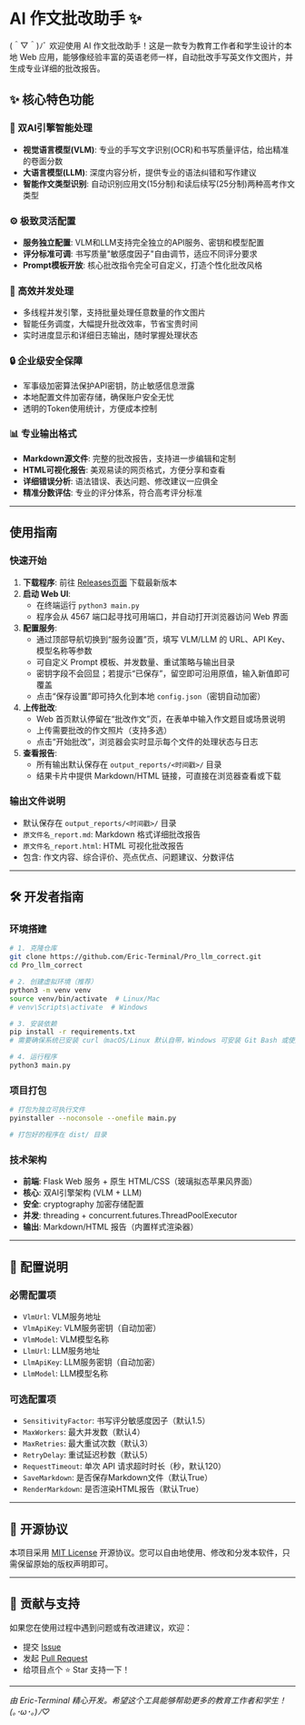 # AI 作文批改助手 ✨

(＾▽＾)ﾉﾞ 欢迎使用 AI 作文批改助手！这是一款专为教育工作者和学生设计的本地 Web 应用，能够像经验丰富的英语老师一样，自动批改手写英文作文图片，并生成专业详细的批改报告。

## ✨ 核心特色功能

### 🤖 双AI引擎智能处理
- **视觉语言模型(VLM)**: 专业的手写文字识别(OCR)和书写质量评估，给出精准的卷面分数
- **大语言模型(LLM)**: 深度内容分析，提供专业的语法纠错和写作建议
- **智能作文类型识别**: 自动识别应用文(15分制)和读后续写(25分制)两种高考作文类型

### ⚙️ 极致灵活配置
- **服务独立配置**: VLM和LLM支持完全独立的API服务、密钥和模型配置
- **评分标准可调**: 书写质量"敏感度因子"自由调节，适应不同评分要求
- **Prompt模板开放**: 核心批改指令完全可自定义，打造个性化批改风格

### 🚀 高效并发处理
- 多线程并发引擎，支持批量处理任意数量的作文图片
- 智能任务调度，大幅提升批改效率，节省宝贵时间
- 实时进度显示和详细日志输出，随时掌握处理状态

### 🔒 企业级安全保障
- 军事级加密算法保护API密钥，防止敏感信息泄露
- 本地配置文件加密存储，确保账户安全无忧
- 透明的Token使用统计，方便成本控制

### 📊 专业输出格式
- **Markdown源文件**: 完整的批改报告，支持进一步编辑和定制
- **HTML可视化报告**: 美观易读的网页格式，方便分享和查看
- **详细错误分析**: 语法错误、表达问题、修改建议一应俱全
- **精准分数评估**: 专业的评分体系，符合高考评分标准

---

##  使用指南

### 快速开始
1. **下载程序**: 前往 [Releases页面](https://github.com/Eric-Terminal/Pro_llm_correct/releases) 下载最新版本
2. **启动 Web UI**:
   - 在终端运行 `python3 main.py`
   - 程序会从 4567 端口起寻找可用端口，并自动打开浏览器访问 Web 界面
3. **配置服务**:
   - 通过顶部导航切换到“服务设置”页，填写 VLM/LLM 的 URL、API Key、模型名称等参数
   - 可自定义 Prompt 模板、并发数量、重试策略与输出目录
   - 密钥字段不会回显；若提示“已保存”，留空即可沿用原值，输入新值即可覆盖
   - 点击“保存设置”即可持久化到本地 `config.json`（密钥自动加密）
4. **上传批改**:
   - Web 首页默认停留在“批改作文”页，在表单中输入作文题目或场景说明
   - 上传需要批改的作文照片（支持多选）
   - 点击“开始批改”，浏览器会实时显示每个文件的处理状态与日志
5. **查看报告**:
   - 所有输出默认保存在 `output_reports/<时间戳>/` 目录
   - 结果卡片中提供 Markdown/HTML 链接，可直接在浏览器查看或下载

### 输出文件说明
- 默认保存在 `output_reports/<时间戳>/` 目录
- `原文件名_report.md`: Markdown 格式详细批改报告
- `原文件名_report.html`: HTML 可视化批改报告
- 包含: 作文内容、综合评价、亮点优点、问题建议、分数评估

---

## 🛠️ 开发者指南

### 环境搭建
```bash
# 1. 克隆仓库
git clone https://github.com/Eric-Terminal/Pro_llm_correct.git
cd Pro_llm_correct

# 2. 创建虚拟环境（推荐）
python3 -m venv venv
source venv/bin/activate  # Linux/Mac
# venv\Scripts\activate  # Windows

# 3. 安装依赖
pip install -r requirements.txt
# 需要确保系统已安装 curl（macOS/Linux 默认自带，Windows 可安装 Git Bash 或使用 WSL）

# 4. 运行程序
python3 main.py
```

### 项目打包
```bash
# 打包为独立可执行文件
pyinstaller --noconsole --onefile main.py

# 打包好的程序在 dist/ 目录
```

### 技术架构
- **前端**: Flask Web 服务 + 原生 HTML/CSS（玻璃拟态苹果风界面）
- **核心**: 双AI引擎架构 (VLM + LLM)
- **安全**: cryptography 加密存储配置
- **并发**: threading + concurrent.futures.ThreadPoolExecutor
- **输出**: Markdown/HTML 报告（内置样式渲染器）

---

## 📝 配置说明

### 必需配置项
- `VlmUrl`: VLM服务地址
- `VlmApiKey`: VLM服务密钥（自动加密）
- `VlmModel`: VLM模型名称
- `LlmUrl`: LLM服务地址  
- `LlmApiKey`: LLM服务密钥（自动加密）
- `LlmModel`: LLM模型名称

### 可选配置项
- `SensitivityFactor`: 书写评分敏感度因子（默认1.5）
- `MaxWorkers`: 最大并发数（默认4）
- `MaxRetries`: 最大重试次数（默认3）
- `RetryDelay`: 重试延迟秒数（默认5）
- `RequestTimeout`: 单次 API 请求超时时长（秒，默认120）
- `SaveMarkdown`: 是否保存Markdown文件（默认True）
- `RenderMarkdown`: 是否渲染HTML报告（默认True）

---

## 📄 开源协议

本项目采用 [MIT License](LICENSE) 开源协议。您可以自由地使用、修改和分发本软件，只需保留原始的版权声明即可。

---

## 🤝 贡献与支持

如果您在使用过程中遇到问题或有改进建议，欢迎：
- 提交 [Issue](https://github.com/Eric-Terminal/Pro_llm_correct/issues)
- 发起 [Pull Request](https://github.com/Eric-Terminal/Pro_llm_correct/pulls)
- 给项目点个 ⭐ Star 支持一下！

---

*由 Eric-Terminal 精心开发。希望这个工具能够帮助更多的教育工作者和学生！(｡･ω･｡)ﾉ♡*
